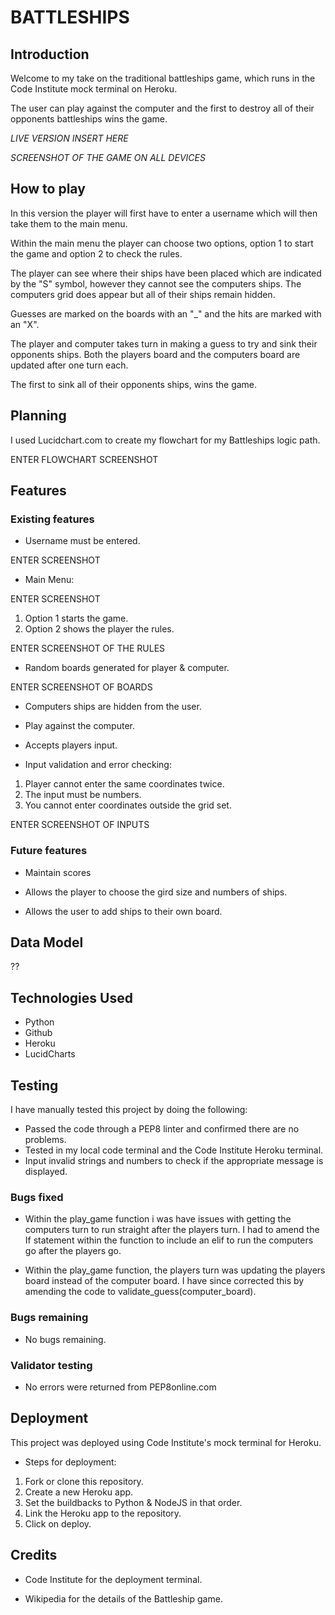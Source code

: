 # BATTLESHIPS
## Introduction

Welcome to my take on the traditional battleships game, which runs in the Code Institute mock terminal on Heroku.

The user can play against the computer and the first to destroy all of their opponents battleships wins the game.

*LIVE VERSION INSERT HERE*

*SCREENSHOT OF THE GAME ON ALL DEVICES*

## How to play

In this version the player will first have to enter a username which will then take them to the main menu.

Within the main menu the player can choose two options, option 1 to start the game and option 2 to check the rules.

The player can see where their ships have been placed which are indicated by the "S" symbol, however they cannot see the computers ships. The computers grid does appear but all of their ships remain hidden.

Guesses are marked on the boards with an "_" and the hits are marked with an "X".

The player and computer takes turn in making a guess to try and sink their opponents ships. Both the players board and the computers board are updated after one turn each.

The first to sink all of their opponents ships, wins the game.

## Planning

I used Lucidchart.com to create my flowchart for my Battleships logic path.

ENTER FLOWCHART SCREENSHOT

## Features

### Existing features

- Username must be entered.

ENTER SCREENSHOT

- Main Menu:

ENTER SCREENSHOT

1. Option 1 starts the game.
1. Option 2 shows the player the rules.

ENTER SCREENSHOT OF THE RULES

- Random boards generated for player & computer.

ENTER SCREENSHOT OF BOARDS

- Computers ships are hidden from the user.

- Play against the computer.

- Accepts players input.

- Input validation and error checking:

1. Player cannot enter the same coordinates twice.
1. The input must be numbers.
1. You cannot enter coordinates outside the grid set.

ENTER SCREENSHOT OF INPUTS

### Future features

- Maintain scores

- Allows the player to choose the gird size and numbers of ships.

- Allows the user to add ships to their own board.

## Data Model

??

## Technologies Used

- Python
- Github
- Heroku
- LucidCharts

## Testing

I have manually tested this project by doing the following:

- Passed the code through a PEP8 linter and confirmed there are no problems.
- Tested in my local code terminal and the Code Institute Heroku terminal.
- Input invalid strings and numbers to check if the appropriate message is displayed.

### Bugs fixed

- Within the play_game function i was have issues with getting the computers turn to run straight after the players turn. I had to amend the If statement within the function to include an elif to run the computers go after the players go.

- Within the play_game function, the players turn was updating the players board instead of the computer board. I have since corrected this by amending the code to validate_guess(computer_board).


### Bugs remaining

- No bugs remaining.

### Validator testing

- No errors were returned from PEP8online.com

## Deployment

This project was deployed using Code Institute's mock terminal for Heroku.

- Steps for deployment:

1. Fork or clone this repository.
1. Create a new Heroku app.
1. Set the buildbacks to Python & NodeJS in that order.
1. Link the Heroku app to the repository.
1. Click on deploy.

## Credits

- Code Institute for the deployment terminal.

- Wikipedia for the details of the Battleship game.
